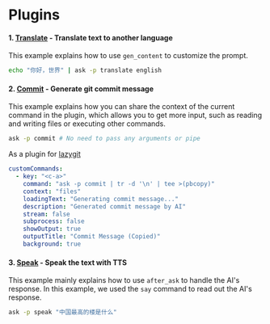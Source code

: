# Plugins



#### 1. [Translate](translate.sh) - Translate text to another language

This example explains how to use `gen_content` to customize the prompt.

```bash
echo "你好，世界" | ask -p translate english
```



#### 2. [Commit](commit.sh) - Generate git commit message

This example explains how you can share the context of the current command in the plugin, which allows you to get more input, such as reading and writing files or executing other commands.

```bash
ask -p commit # No need to pass any arguments or pipe
```

As a plugin for [lazygit](https://github.com/jesseduffield/lazygit/blob/master/docs/Custom_Command_Keybindings.md)
```yaml
customCommands:
  - key: "<c-a>"
    command: "ask -p commit | tr -d '\n' | tee >(pbcopy)"
    context: "files"
    loadingText: "Generating commit message..."
    description: "Generated commit message by AI"
    stream: false
    subprocess: false
    showOutput: true
    outputTitle: "Commit Message (Copied)"
    background: true
```


#### 3. [Speak](speak.sh) - Speak the text with TTS

This example mainly explains how to use `after_ask` to handle the AI's response. In this example, we used the `say` command to read out the AI's response.

```bash
ask -p speak "中国最高的楼是什么"
```
